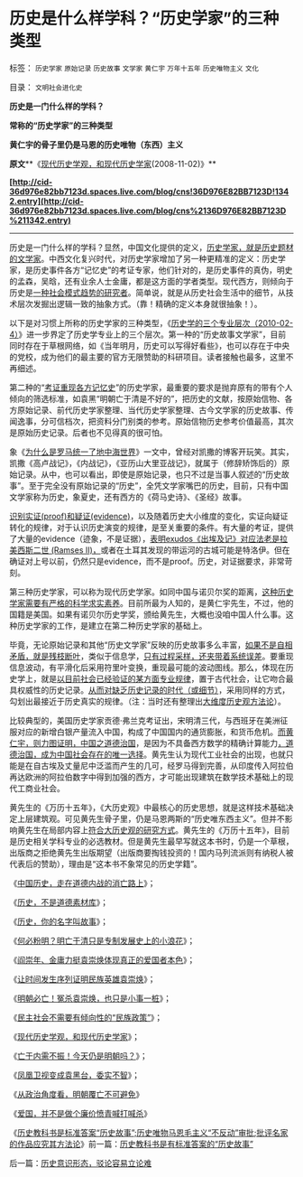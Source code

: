 # 历史是什么样学科？“历史学家”的三种类型

标签： `历史学家` `原始记录` `历史故事` `文学家` `黄仁宇` `万年十五年` `历史唯物主义` `文化` 

目录： `文明社会进化史`

**历史是一门什么样的学科？**

**常称的“历史学家”的三种类型**

**黄仁宇的骨子里仍是马恩的历史唯物（东西）主义**

**原文****《[现代历史学观，和现代历史学家](../../../2008/11/2/现代历史学观，和现代历史学家.md)(2008-11-02)》**

**[http://cid-36d976e82bb7123d.spaces.live.com/blog/cns!36D976E82BB7123D!1342.entry](http://cid-36d976e82bb7123d.spaces.live.com/blog/cns%2136D976E82BB7123D%211342.entry)**

****

历史是一门什么样的学科？显然，中国文化提供的定义，[历史学家，就是历史题材的文学家](../../../2010/2/4/历史是个啥玩意？历史权威和资料可信吗？.md)。中西文化复兴时代，对历史学家增加了另一种更精准的定义：历史学家，是历史事件各方“记忆史”的考证专家，他们针对的，是历史事件的真伪，明史的孟森，吴晗，还有业余人士金庸，都是这方面的学者类型。现代西方，则倾向于历史是[一种社会模式趋势的研究者](../../../2010/5/25/趋势利益是不能“宣传”出来；预测未来就需要客观性；.md)。简单说，就是从历史社会生活中的细节，从技术层次发掘出逻辑一致的抽象方式。（靠！精确的定义本身就很抽象！）。



以下是对习惯上所称的历史学家的三种类型，《[历史学的三个专业层次（2010-02-4）](../../../2010/2/4/历史学的三个专业层次.md)》进一步界定了历史学专业上的三个层次。第一种的“历史故事文学家”，目前同时存在于草根网络，如《当年明月，历史可以写得好看些》，也可以存在于中央的党校，成为他们的最主要的官方无限赞助的科研项目。读者接触也最多，这里不再细述。



第二种的“[考证重现各方记忆史](../../../2010/2/4/历史是个啥玩意？历史权威和资料可信吗？.md)”的历史学家，最重要的要求是抛弃原有的带有个人倾向的筛选标准，如袁黑“明朝亡于清是不好的”，把历史的文献，按原始信物、各方原始记录、前代历史学家整理、当代历史学家整理、古今文学家的历史故事、传闻逸事，分可信档次，把资料分门别类的参考。原始信物历史参考价值最高，其次是原始历史记录。后者也不见得真的很可怕。



象《[为什么是罗马统一了地中海世界](../../../2008/9/7/为什么统一地中海世界是罗马而不是迦太基.md)》一文中，曾经对凯撒的博客开玩笑。其实，凯撒《高卢战记》，《内战记》，《亚历山大里亚战记》，就属于（修辞矫饰后的）原始记录。从中，也可以看出，即使是原始记录，也只不过是当事人叙述的“历史故事”。至于完全没有原始记录的“历史”，全凭文学家嘴巴的历史，目前，只有中国文学家称为历史，象夏史，还有西方的《荷马史诗》、《圣经》故事。



[识别实证(proof)和疑证(evidence)](../../../2009/5/20/疑证与实证及汉议论文三要素论.md)，以及随着历史大小维度的变化，实证向疑证转化的规律，对于认识历史演变的规律，是至关重要的条件。有大量的考证，提供了大量的evidence（迹象，不是证据），[表明exudos《出埃及记》对应法老是拉美西斯二世
(Ramses
II)，](../../../2010/5/25/古埃及的李自成，吴三桂和拉美西斯短命王朝.md)或者在土耳其发现的带运河的古城可能是特洛伊。但在确证对上号以前，仍然只是evidence，而不是proof。历史，对证据要求，非常苛刻。



第三种历史学家，可以称为现代历史学家。如同中国与诺贝尔奖的距离，[这种历史学家需要有严格的科学求实素养](../../../2010/4/22/大历史观研究历史的七个步骤.md)。目前所最为人知的，是黄仁宇先生，不过，他的国籍是美国。如果有诺贝尔历史学奖，颁给黄先生，大概也没咱中国人什么事。这种历史学家的工作，是建立在第二种历史学家的基础上。



毕竟，无论原始记录和其他“历史文学家”反映的历史故事多么丰富，[如果不是自相矛盾，就是残枝断叶](../../../2010/4/13/历史的细考权威没有“更权威”的发言权.md)，类似于信息学，[只有过程采样，还夹带着系统误差](../../../2009/5/26/实证采样量和实证关系，“真相”和证据.md)。要重现信息波动，有平滑化后采用符里叶变换，重现最可能的波动图线。那么，体现在历史学上，就是[以目前社会已经验证的某方面专业规律](../../../2010/5/25/趋势利益是不能“宣传”出来；预测未来就需要客观性；.md)，置于古代社会，让它吻合最具权威性的历史记录。[从而对缺乏历史记录的时代（或细节）](../../../2010/4/21/大维度历史观允许在细节上“自圆其说”.md)，采用同样的方式，勾划出最接近于历史真实的规律。（注：当时还有整理出[大维度历史观方法论](../../../2010/5/9/真实的历史可以比文学更精彩.md)）。



比较典型的，美国历史学家贡德·弗兰克考证出，宋明清三代，与西班牙在美洲征服对应的新增白银产量流入中国，构成了中国国内的通货膨胀，和货币危机。[而黄仁宇，则力图证明，中国之道德治国](http://darthvad.blog.sohu.com/133552226.html)，是因为不具备西方数学的精确计算能力[，道德治国，成为中国社会存在的唯一选择](../../../2009/3/24/为什么有中国特色的四不象是不稳定的系统.md)。黄先生认为现代工业社会的出现，也就只能是在自古埃及丈量尼中泛滥而产生的几可，经罗马得到完善，从印度传入阿拉伯再达欧洲的阿拉伯数字中得到加强的西方，才可能出现建筑在数学技术基础上的现代工商业社会。

黄先生的《万历十五年》，《大历史观》中最核心的历史思想，就是这样技术基础决定上层建筑观。可见黄先生骨子里，仍是马恩两斯的“历史唯东西主义”。但并不影响黄先生在局部内容上[符合大历史观的研究方式](../../../2010/4/22/大历史观研究历史的七个步骤.md)。黄先生的《万历十五年》，目前是历史相关学科专业的必选教材。但是黄先生最早写就这本书时，仍是一个草根，出版商之拒绝黄先生出版期望（出版商要掏钱投资的！国内马列流派则有纳税人被代表后的赞助），理由是“这本书不象常见的历史学籍”。



《[中国历史，走在道德内战的消亡路上](../../../2008/10/25/明末历史在儒教道德口水仗中模糊.md)》；

《[历史，不是道德素材库](../../../2008/10/25/袁崇焕的是是非非：历史，不是道德素材库.md)》；

《[历史，你的名字叫故事](../../../2008/10/25/历史，你的名字叫故事.md)》；

《[何必粉明？明亡于清只是专制发展史上的小浪花](http://blog.sina.com.cn/s/blog_5563a64d0100axbn.html)》；

《[阎崇年、金庸力挺袁崇焕体现真正的爱国者本色](../../../2008/10/26/阎崇年、金庸力挺袁崇焕体现真正的爱国者本色.md)》；

《[让时间发生序列证明民族英雄袁崇焕](http://xn--1brw5bf0q0qbg1rug5fm60ci4ki8jdk2bi7n3uj0jak46kmzc/)》；

《[明朝必亡！冤杀袁崇焕，也只是小事一桩](http://xn--%21,-wu2cpo8gueq8ud7ef4w0icswlwlurmax4iepr7mcu0cvd2g/)》；

《[民主社会不需要有倾向性的“民族政策”](../../../2008/10/29/民主社会不需要有倾向性的“民族政策”.md)》；

《[现代历史学观，和现代历史学家](../../../2008/11/2/现代历史学观，和现代历史学家.md)》；

《[亡于内需不振！今天仍是明朝吗？](../../../2008/11/3/亡于内需不振！今天仍是明朝吗？.md)》；

《[凤凰卫视变成袁黑台，委实不智](../../../2008/11/8/凤凰卫视变成袁黑台，委实不智.md)》；

《[从政治角度看，明朝覆亡不可避免](http://blog.sina.com.cn/s/blog_5563a64d0100b1w8.html)》

《[爱国，并不是做个廉价愤青喊打喊杀](../../../2008/11/10/爱国，并不是做个廉价愤青喊打喊杀.md)》

《[历史教科书是标准答案“历史故事”;历史唯物马恩毛主义“不反动”审批;批评名家的作品应究其方法论](../../../2010/6/2/历史教科书是有标准答案的“历史故事”.md)》前一篇：[历史教科书是有标准答案的“历史故事”](../../../2010/6/2/历史教科书是有标准答案的“历史故事”.md)

后一篇：[历史意识形态，驳论容易立论难](../../../2010/6/2/历史意识形态，驳论容易立论难.md)